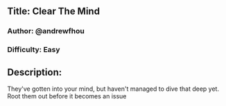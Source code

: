 ## Title: Clear The Mind
### Author: @andrewfhou
### Difficulty: Easy
## Description:
They've gotten into your mind, but haven't managed to dive that deep yet. Root them out before it becomes an issue

